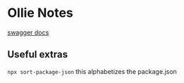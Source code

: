 # Ollie Notes
[swagger docs](http://localhost:8000/swagger)


## Useful extras
`npx sort-package-json` this alphabetizes the package.json